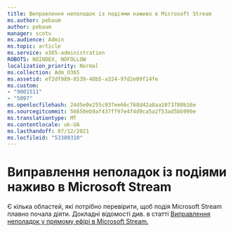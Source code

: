 ```yaml
---
title: Виправлення неполадок із подіями наживо в Microsoft Stream
ms.author: pebaum
author: pebaum
manager: scotv
ms.audience: Admin
ms.topic: article
ms.service: o365-administration
ROBOTS: NOINDEX, NOFOLLOW
localization_priority: Normal
ms.collection: Adm_O365
ms.assetid: ef2df989-8539-48b5-a324-97d2e09f14fe
ms.custom:
- "9001511"
- "5097"
ms.openlocfilehash: 24d5e0e255c937ee66c768d42a8aa1073780b16e
ms.sourcegitcommit: 56650eb9af437ff97e4f4d9ca5a2f53ad5bb990e
ms.translationtype: MT
ms.contentlocale: uk-UA
ms.lasthandoff: 07/12/2021
ms.locfileid: "53389310"
---
```

# <a name="troubleshooting-live-events-in-microsoft-stream"></a>Виправлення неполадок із подіями наживо в Microsoft Stream

Є кілька областей, які потрібно перевірити, щоб подія Microsoft Stream плавно почала діяти. Докладні відомості див. в статті [Виправлення неполадок у прямому ефірі в Microsoft Stream.](/stream/live-event-troubleshooting)

